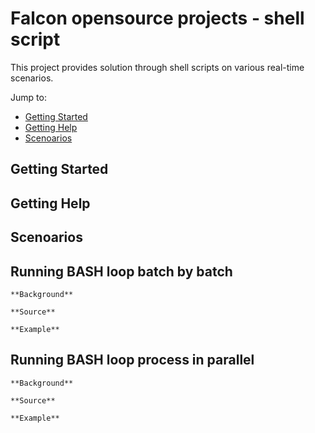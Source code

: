 # Falcon opensource projects - shell script

This project provides solution through shell scripts on various real-time scenarios.

Jump to:

-  [Getting Started](#getting-started)
-  [Getting Help](#getting-help)
-  [Scenoarios](#scenarios)

Getting Started
---------------

Getting Help
------------

Scenoarios
----------

  ## Running BASH loop batch by batch

    **Background**

    **Source**

    **Example**

  ## Running BASH loop process in parallel

    **Background**

    **Source**

    **Example**

